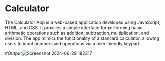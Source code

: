 # Calculator
The Calculator App is a web-based application developed using JavaScript, HTML, and CSS. It provides a simple interface for performing basic arithmetic operations such as addition, subtraction, multiplication, and division. The app mimics the functionality of a standard calculator, allowing users to input numbers and operations via a user-friendly keypad.

#Output![Screenshot 2024-06-29 182317](https://github.com/AgentRoss/Calculator/assets/141733951/7b779132-be62-470d-8097-cf7d80b13603)
